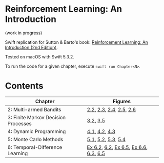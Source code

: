 # Reinforcement Learning: An Introduction

(work in progress)

Swift replication for Sutton & Barto's book: [Reinforcement Learning: An Introduction (2nd Edition)](http://incompleteideas.net/book/the-book-2nd.html).

Tested on macOS with Swift 5.3.2.

To run the code for a given chapter, execute `swift run Chapter<N>`.

# Contents

| Chapter | Figures |
| ------- | ------- |
| 2: Multi-armed Bandits | [2.2](Output/Chapter2/Fig_2.2.png), [2.3](Output/Chapter2/Fig_2.3.png), [2.4](Output/Chapter2/Fig_2.4.png), [2.5](Output/Chapter2/Fig_2.5.png), [2.6](Output/Chapter2/Fig_2.6.png) |
| 3: Finite Markov Decision Processes | [3.2](Output/Chapter3/Fig_3.2.png), [3.5](Output/Chapter3/Fig_3.5.png) |
| 4: Dynamic Programming | [4.1](Output/Chapter4/Fig_4.1.png), [4.2](Output/Chapter4/Fig_4.2.png), [4.3](Output/Chapter4/Fig_4.3.png) |
| 5: Monte Carlo Methods | [5.1](Output/Chapter5/Fig_5.1.png), [5.2](Output/Chapter5/Fig_5.2.png), [5.3](Output/Chapter5/Fig_5.3.png), [5.4](Output/Chapter5/Fig_5.4.png) |
| 6: Temporal-Difference Learning | [Ex 6.2](Output/Chapter6/Example_6.2.png), [6.2](Output/Chapter6/Fig_6.2.png), [Ex 6.5](Output/Chapter6/Example_6.5.png), [Ex 6.6](Output/Chapter6/Example_6.6.png), [6.3](Output/Chapter6/Fig_6.3.png), [6.5](Output/Chapter6/Fig_6.5.png) |
